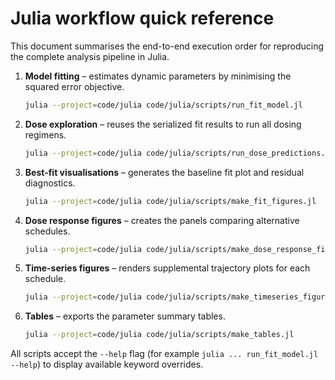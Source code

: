 # Julia workflow quick reference

This document summarises the end-to-end execution order for reproducing the complete analysis pipeline in Julia.

1. **Model fitting** – estimates dynamic parameters by minimising the squared error objective.
   ```bash
   julia --project=code/julia code/julia/scripts/run_fit_model.jl
   ```
2. **Dose exploration** – reuses the serialized fit results to run all dosing regimens.
   ```bash
   julia --project=code/julia code/julia/scripts/run_dose_predictions.jl
   ```
3. **Best-fit visualisations** – generates the baseline fit plot and residual diagnostics.
   ```bash
   julia --project=code/julia code/julia/scripts/make_fit_figures.jl
   ```
4. **Dose response figures** – creates the panels comparing alternative schedules.
   ```bash
   julia --project=code/julia code/julia/scripts/make_dose_response_figures.jl
   ```
5. **Time-series figures** – renders supplemental trajectory plots for each schedule.
   ```bash
   julia --project=code/julia code/julia/scripts/make_timeseries_figures.jl
   ```
6. **Tables** – exports the parameter summary tables.
   ```bash
   julia --project=code/julia code/julia/scripts/make_tables.jl
   ```

All scripts accept the `--help` flag (for example `julia ... run_fit_model.jl --help`) to display available keyword overrides.
